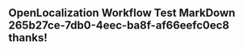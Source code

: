 <properties
ms.topic="hero-topic"
ms.test1="hero-topic"
ms.test2="test"/>

## OpenLocalization Workflow Test MarkDown 265b27ce-7db0-4eec-ba8f-af66eefc0ec8 thanks!
